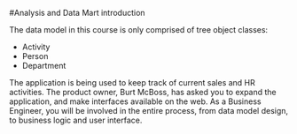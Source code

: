 #Analysis and Data Mart introduction

The data model in this course is only comprised of tree object classes:

* Activity
* Person
* Department

The application is being used to keep track of current sales and HR activities. The product owner, Burt McBoss, has asked you to expand the application, and make interfaces available on the web. As a Business Engineer, you will be involved in the entire process, from data model design, to business logic and user interface. 

